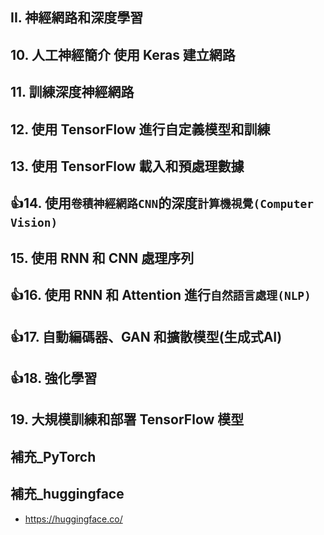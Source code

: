 ## II. 神經網路和深度學習

## 10. 人工神經簡介 使用 Keras 建立網路

## 11. 訓練深度神經網路

## 12. 使用 TensorFlow 進行自定義模型和訓練

## 13. 使用 TensorFlow 載入和預處理數據

## 👍14. 使用`卷積神經網路CNN`的深度`計算機視覺(Computer Vision)`

## 15. 使用 RNN 和 CNN 處理序列

## 👍16. 使用 RNN 和 Attention 進行`自然語言處理(NLP)`

## 👍17. 自動編碼器、GAN 和擴散模型(生成式AI)

## 👍18. 強化學習

## 19. 大規模訓練和部署 TensorFlow 模型

## 補充_PyTorch

## 補充_huggingface
- https://huggingface.co/
